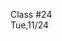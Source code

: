 <div class="lecture1">

<div class="column_date">
<p markdown="block">

Class #24 <br>
Tue,11/24

</p>
</div>
<div class="column_materials">
<p markdown="block">



</p>
</div>

<div class="column_assign">
<p markdown="block">



</p>
</div>

</div>

